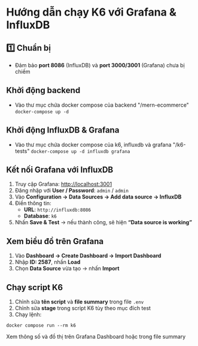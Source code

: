 # Hướng dẫn chạy K6 với Grafana & InfluxDB

## 1️⃣ Chuẩn bị
- Đảm bảo **port 8086** (InfluxDB) và **port 3000/3001** (Grafana) chưa bị chiếm
## Khởi động backend
- Vào thư mục chứa docker compose của backend "/mern-ecommerce"
`docker-compose up -d`
## Khởi động InfluxDB & Grafana
- Vào thư mục chứa docker compose của k6, influxdb và grafana "/k6-tests"
`docker-compose up -d influxdb grafana`

## Kết nối Grafana với InfluxDB
1. Truy cập Grafana: [http://localhost:3001](http://localhost:3001)  
2. Đăng nhập với **User / Password**: `admin` / `admin`  
3. Vào **Configuration → Data Sources → Add data source → InfluxDB**  
4. Điền thông tin:
   - **URL**: `http://influxdb:8086`
   - **Database**: `k6`  
5. Nhấn **Save & Test** → nếu thành công, sẽ hiện **“Data source is working”**

## Xem biểu đồ trên Grafana

1. Vào **Dashboard → Create Dashboard → Import Dashboard**  
2. Nhập **ID: 2587**, nhấn **Load**  
3. Chọn **Data Source** vừa tạo → nhấn **Import**

## Chạy script K6
1. Chỉnh sửa **tên script** và **file summary** trong file `.env`  
2. Chỉnh sửa **stage** trong script K6 tùy theo mục đích test  
3. Chạy lệnh:

`docker compose run --rm k6`

Xem thông số và đồ thị trên Grafana Dashboard hoặc trong file summary
